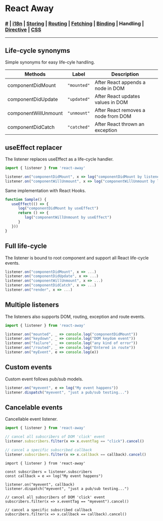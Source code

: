 # React Away

### [#](./index.md) | [i18n](./global.md) | [Storing](./storer.html) | [Routing](./router.md) | [Fetching](./syncer.md) | [Binding](./binder.md) | **Handling** | [Directive](./proper.md) | [CSS](./styler.md)

<hr />

## Life-cycle synonyms

Simple synonyms for easy life-cyle handling.

| Methods              | Label     | Description                          |
| -------------------- | --------- | ------------------------------------ |
| componentDidMount    | ```"mounted"``` | After React appends a node in DOM     |
| componentDidUpdate   | ```"updated"``` | After React updates values in DOM     |
| componentWillUnmount | ```"unmount"``` | After React removes a node from DOM |
| componentDidCatch    | ```"catched"``` | After React thrown an exception       |

## useEffect replacer

The listener replaces useEffect as a life-cycle handler.

````js
import { listener } from 'react-away'

listener.on("componentDidMount", x => log("componentDidMount by listener"))
listener.on("componentWillUnmount", x => log("componentWillUnmount by listener"))
````

Same implementation with React Hooks.

````js
function Sample() {
   useEffect(() => {
      log("componentDidMount by useEffect")
      return () => {
         log("componentWillUnmount by useEffect")
      }
   }))
}
````

## Full life-cycle

The listener is bound to root component and support all React life-cycle events.

````js
listener.on("componentDidMount", x => ...)
listener.on("componentDidUpdate", x => ...)
listener.on("componentWillUnmount", x => ...)
listener.on("componentDidCatch", x => ...)
listener.on("render", x => ...)
````

## Multiple listeners

The listeners also supports DOM, routing, exception and route events.

````js
import { listener } from 'react-away'

listener.on("mounted", _ => console.log("componentDidMount"))
listener.on("keydown", _ => console.log("DOM keydom event"))
listener.on("failure", _ => console.log("any kind of error"))
listener.on("/routed", _ => console.log("Entered in route"))
listener.on("myEvent", e => console.log(e))
````

## Custom events

Custom event follows pub/sub models.

````js
listener.on("myevent", e => log("My event happens"))
listener.dispatch("myevent", "just a pub/sub testing...")
````

## Cancelable events

Cancellable event listener.

````js
import { listener } from 'react-away'

// cancel all subscribers of DOM 'click' event
listener.subscribers.filter(x => x.eventTag == "click").cancel()

// cancel a specific subscribed callback 
listener.subscribers.filter(x => x.callback == callback).cancel()
````


````tsx
import { listener } from 'react-away'

const subscribers = listener.subscribers
const callback = e => log("My event happens")

listener.on("myevent", callback)
listener.dispatch("myevent", "just a pub/sub testing...")

// cancel all subscribers of DOM 'click' event
subscribers.filter(x => x.eventTag == "myevent").cancel()

// cancel a specific subscribed callback 
subscribers.filter(x => x.callback == callback).cancel()

````